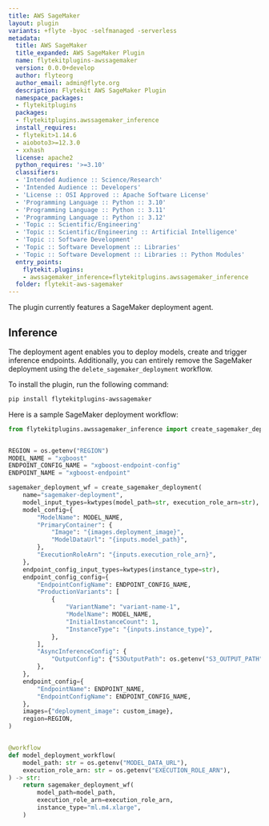 ```yaml
---
title: AWS SageMaker
layout: plugin
variants: +flyte -byoc -selfmanaged -serverless
metadata:
  title: AWS SageMaker
  title_expanded: AWS SageMaker Plugin
  name: flytekitplugins-awssagemaker
  version: 0.0.0+develop
  author: flyteorg
  author_email: admin@flyte.org
  description: Flytekit AWS SageMaker Plugin
  namespace_packages:
  - flytekitplugins
  packages:
  - flytekitplugins.awssagemaker_inference
  install_requires:
  - flytekit>1.14.6
  - aioboto3>=12.3.0
  - xxhash
  license: apache2
  python_requires: '>=3.10'
  classifiers:
  - 'Intended Audience :: Science/Research'
  - 'Intended Audience :: Developers'
  - 'License :: OSI Approved :: Apache Software License'
  - 'Programming Language :: Python :: 3.10'
  - 'Programming Language :: Python :: 3.11'
  - 'Programming Language :: Python :: 3.12'
  - 'Topic :: Scientific/Engineering'
  - 'Topic :: Scientific/Engineering :: Artificial Intelligence'
  - 'Topic :: Software Development'
  - 'Topic :: Software Development :: Libraries'
  - 'Topic :: Software Development :: Libraries :: Python Modules'
  entry_points:
    flytekit.plugins:
    - awssagemaker_inference=flytekitplugins.awssagemaker_inference
  folder: flytekit-aws-sagemaker
---
```



The plugin currently features a SageMaker deployment agent.

## Inference

The deployment agent enables you to deploy models, create and trigger inference endpoints.
Additionally, you can entirely remove the SageMaker deployment using the `delete_sagemaker_deployment` workflow.

To install the plugin, run the following command:

```bash
pip install flytekitplugins-awssagemaker
```

Here is a sample SageMaker deployment workflow:

```python
from flytekitplugins.awssagemaker_inference import create_sagemaker_deployment


REGION = os.getenv("REGION")
MODEL_NAME = "xgboost"
ENDPOINT_CONFIG_NAME = "xgboost-endpoint-config"
ENDPOINT_NAME = "xgboost-endpoint"

sagemaker_deployment_wf = create_sagemaker_deployment(
    name="sagemaker-deployment",
    model_input_types=kwtypes(model_path=str, execution_role_arn=str),
    model_config={
        "ModelName": MODEL_NAME,
        "PrimaryContainer": {
            "Image": "{images.deployment_image}",
            "ModelDataUrl": "{inputs.model_path}",
        },
        "ExecutionRoleArn": "{inputs.execution_role_arn}",
    },
    endpoint_config_input_types=kwtypes(instance_type=str),
    endpoint_config_config={
        "EndpointConfigName": ENDPOINT_CONFIG_NAME,
        "ProductionVariants": [
            {
                "VariantName": "variant-name-1",
                "ModelName": MODEL_NAME,
                "InitialInstanceCount": 1,
                "InstanceType": "{inputs.instance_type}",
            },
        ],
        "AsyncInferenceConfig": {
            "OutputConfig": {"S3OutputPath": os.getenv("S3_OUTPUT_PATH")}
        },
    },
    endpoint_config={
        "EndpointName": ENDPOINT_NAME,
        "EndpointConfigName": ENDPOINT_CONFIG_NAME,
    },
    images={"deployment_image": custom_image},
    region=REGION,
)


@workflow
def model_deployment_workflow(
    model_path: str = os.getenv("MODEL_DATA_URL"),
    execution_role_arn: str = os.getenv("EXECUTION_ROLE_ARN"),
) -> str:
    return sagemaker_deployment_wf(
        model_path=model_path,
        execution_role_arn=execution_role_arn,
        instance_type="ml.m4.xlarge",
    )
```
